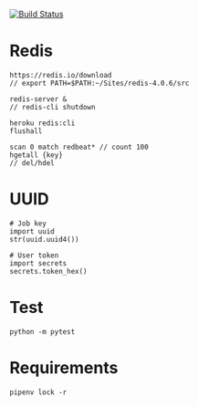 [![Build Status](https://semaphoreci.com/api/v1/projects/6f456841-4428-4dcd-ad8c-f7034330b7de/2099247/badge.svg)](https://semaphoreci.com/gduverger-65/crono)

# Redis

	https://redis.io/download
	// export PATH=$PATH:~/Sites/redis-4.0.6/src

	redis-server &
	// redis-cli shutdown

	heroku redis:cli
	flushall

	scan 0 match redbeat* // count 100
	hgetall {key}
	// del/hdel

# UUID

	
	# Job key
	import uuid
	str(uuid.uuid4())

	# User token
	import secrets
	secrets.token_hex()

# Test

	python -m pytest

# Requirements

	pipenv lock -r
